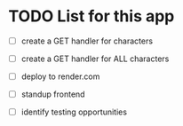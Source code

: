 # TODO List for this app

- [ ] create a GET handler for characters
- [ ] create a GET handler for ALL characters
- [ ] deploy to render.com
- [ ] standup frontend

- [ ] identify testing opportunities
